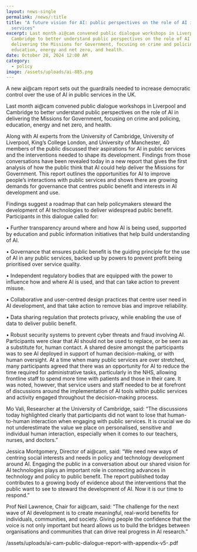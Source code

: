 ```yaml
---
layout: news-single
permalink: /news/:title
title: "A future vision for AI: public perspectives on the role of AI in public
  services"
excerpt: Last month ai@cam convened public dialogue workshops in Liverpool and
  Cambridge to better understand public perspectives on the role of AI in
  delivering the Missions for Government, focusing on crime and policing,
  education, energy and net zero, and health.
date: October 28, 2024 12:00 AM
category:
  - policy
image: /assets/uploads/ai-885.png
---
```

A new ai@cam report sets out the guardrails needed to increase democratic control over the use of AI in public services in the UK.

Last month ai@cam convened public dialogue workshops in Liverpool and Cambridge to better understand public perspectives on the role of AI in delivering the Missions for Government, focusing on crime and policing, education, energy and net zero, and health.

Along with AI experts from the University of Cambridge, University of Liverpool, King’s College London, and University of Manchester, 40 members of the public discussed their aspirations for AI in public services and the interventions needed to shape its development. Findings from those conversations have been revealed today in a new report that gives the first analysis of how the public think that AI could help deliver the Missions for Government. This report outlines the opportunities for AI to improve people’s interactions with public services and shows there are growing demands for governance that centres public benefit and interests in AI development and use. 

Findings suggest a roadmap that can help policymakers steward the development of AI technologies to deliver widespread public benefit. Participants in this dialogue called for:

•	Further transparency around where and how AI is being used, supported by education and public information initiatives that help build understanding of AI.  

•	Governance that ensures public benefit is the guiding principle for the use of AI in any public services, backed up by powers to prevent profit being prioritised over service quality.  

•	Independent regulatory bodies that are equipped with the power to influence how and where AI is used, and that can take action to prevent misuse. 

•	Collaborative and user-centred design practices that centre user need in AI development, and that take action to remove bias and improve reliability.

•	Data sharing regulation that protects privacy, while enabling the use of data to deliver public benefit.

•	Robust security systems to prevent cyber threats and fraud involving AI.
Participants were clear that AI should not be used to replace, or be seen as a substitute for, human contact.  A shared desire amongst the participants was to see AI deployed in support of human decision-making, or with human oversight. At a time when many public services are over stretched, many participants agreed that there was an opportunity for AI to reduce the time required for administrative tasks, particularly in the NHS, allowing frontline staff to spend more time with patients and those in their care. It was noted, however, that service users and staff needed to be at forefront of discussions around the implementation of AI tools within public services and activity engaged throughout the decision-making process. 

Mo Vali, Researcher at the University of Cambridge, said: “The discussions today highlighted clearly that participants did not want to lose that human-to-human interaction when engaging with public services. It is crucial we do not underestimate the value we place on personalised, sensitive and individual human interaction, especially when it comes to our teachers, nurses, and doctors.” 

Jessica Montgomery, Director of ai@cam, said: “We need new ways of centring social interests and needs in policy and technology development around AI. Engaging the public in a conversation about our shared vision for AI technologies plays an important role in connecting advances in technology and policy to public benefit. The report published today contributes to a growing body of evidence about the interventions that the public want to see to steward the development of AI. Now it is our time to respond.”

Prof Neil Lawrence, Chair for ai@cam, said: “The challenge for the next wave of AI development is to create meaningful, real-world benefits for individuals, communities, and society. Giving people the confidence that the voice is not only important but heard allows us to build the bridges between organisations and communities that can drive real progress in AI research.”



/﻿assets/uploads/ai-cam-public-dialogue-report-with-appendix-v5-.pdf